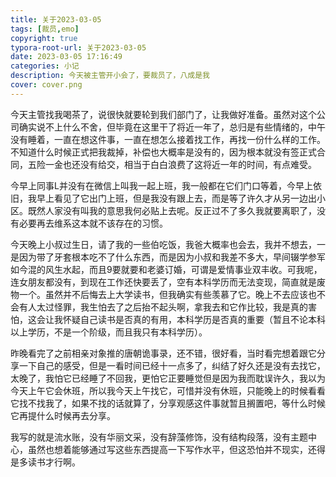 ```yaml
---
title: 关于2023-03-05
tags: [裁员,emo]
copyright: true
typora-root-url: 关于2023-03-05
date: 2023-03-05 17:16:49
categories: 小记
description: 今天被主管开小会了，要裁员了，八成是我
cover: cover.png
---
```


 今天主管找我喝茶了，说很快就要轮到我们部门了，让我做好准备。虽然对这个公司确实说不上什么不舍，但毕竟在这里干了将近一年了，总归是有些情绪的，中午没有睡着，一直在想这件事，一直在想怎么接着找工作，再找一份什么样的工作。不知道什么时候正式把我裁掉，补偿也大概率是没有的，因为根本就没有签正式合同，五险一金也还没有给交，相当于白白浪费了这将近一年的时间，有点难受。



今早上同事L并没有在微信上叫我一起上班，我一般都在它们门口等着，今早上依旧，我早上看见了它出门上班，但是我没有跟上去，而是等了许久才从另一边出小区。既然人家没有叫我的意思我何必贴上去呢。反正过不了多久我就要离职了，没有必要再去维系这本就不该存在的习惯。



今天晚上小叔过生日，请了我的一些伯吃饭，我爸大概率也会去，我并不想去，一是因为带了牙套根本吃不了什么东西，而是因为小叔和我差不多大，早间辍学参军如今混的风生水起，而且9要就要和老婆订婚，可谓是爱情事业双丰收。可我呢，连女朋友都没有，到现在工作还快要丢了，空有本科学历而无法变现，简直就是废物一个。虽然并不后悔去上大学读书，但我确实有些羡慕了它。晚上不去应该也不会有人太过怪罪，我生怕去了之后抬不起头啊，拿我去和它作比较，我是真的害怕，这会让我怀疑自己读书是否真的有用，本科学历是否真的重要（暂且不论本科以上学历，不是一个阶级，而且我只有本科学历）。



昨晚看完了之前相亲对象推的唐朝诡事录，还不错，很好看，当时看完想着跟它分享一下自己的感受，但是一看时间已经十一点多了，纠结了好久还是没有去找它，太晚了，我怕它已经睡了不回我，更怕它正要睡觉但是因为我而耽误许久，我以为今天上午它会休班，所以我今天上午找它，可惜并没有休班，只能晚上的时候看看它找不找我了，如果不找的话就算了，分享观感这件事就暂且搁置吧，等什么时候它再提什么时候再去分享。



我写的就是流水账，没有华丽文采，没有辞藻修饰，没有结构段落，没有主题中心，虽然也想着能够通过写这些东西提高一下写作水平，但这恐怕并不现实，还得是多读书才行啊。






